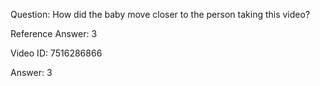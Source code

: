 Question: How did the baby move closer to the person taking this video?

Reference Answer: 3

Video ID: 7516286866

Answer: 3


